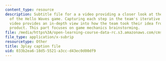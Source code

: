 ```yaml
---
content_type: resource
description: Subtitle file for a a video providing a closer look at the development
  of the Hello Waves game. Capturing each step in the team's iterative process, the
  video provides an in-depth view into how the team took their idea from pitch to
  product. This part focuses on game mechanics brainstorming.
file: /media/https%3A/open-learning-course-data-rc.s3.amazonaws.com/cms-611j-creating-video-games-fall-2014/033b2ea618d55521a3ccd43ec0d00df9_lxpXowuUdKw.vtt
file_type: application/x-subrip
resourcetype: Other
title: 3play caption file
uid: 033b2ea6-18d5-5521-a3cc-d43ec0d00df9
---
```

